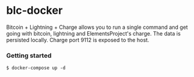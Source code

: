 # blc-docker

Bitcoin + Lightning + Charge allows you to run a single command and get going
with bitcoin, lightning and ElementsProject's charge. The data is persisted
locally. Charge port 9112 is exposed to the host.

### Getting started

```
$ docker-compose up -d
```
